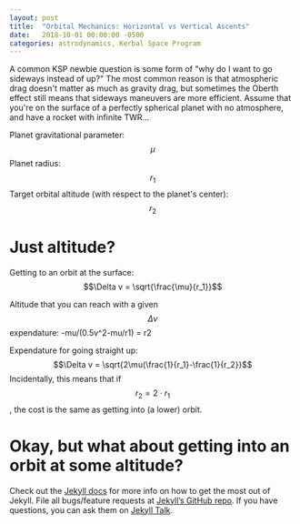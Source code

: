 ```yaml
---
layout: post
title:  "Orbital Mechanics: Horizontal vs Vertical Ascents"
date:   2018-10-01 00:00:00 -0500
categories: astrodynamics, Kerbal Space Program
---
```

<script type="text/javascript" async
  src="https://cdnjs.cloudflare.com/ajax/libs/mathjax/2.7.4/MathJax.js?config=TeX-MML-AM_CHTML">
</script>

A common KSP newbie question is some form of "why do I want to go sideways instead of up?" The most common reason is that atmospheric drag doesn't matter as much as gravity drag, but sometimes the Oberth effect still means that sideways maneuvers are more efficient. Assume that you're on the surface of a perfectly spherical planet with no atmosphere, and have a rocket with infinite TWR...

Planet gravitational parameter: $$\mu$$
Planet radius: $$r_1$$
Target orbital altitude (with respect to the planet's center): $$r_2$$

# Just altitude?
Getting to an orbit at the surface:
$$\Delta v = \sqrt{\frac{\mu}{r_1}}$$

Altitude that you can reach with a given $$\Delta v$$ expendature:
-mu/(0.5v^2-mu/r1) = r2

Expendature for going straight up:
$$\Delta v = \sqrt{2\mu(\frac{1}{r_1}-\frac{1}{r_2}}$$
Incidentally, this means that if $$r_2 = 2 \cdot r_1$$, the cost is the same as getting into (a lower) orbit.

# Okay, but what about getting into an orbit at some altitude?


Check out the [Jekyll docs][jekyll-docs] for more info on how to get the most out of Jekyll. File all bugs/feature requests at [Jekyll’s GitHub repo][jekyll-gh]. If you have questions, you can ask them on [Jekyll Talk][jekyll-talk].

[jekyll-docs]: https://jekyllrb.com/docs/home
[jekyll-gh]:   https://github.com/jekyll/jekyll
[jekyll-talk]: https://talk.jekyllrb.com/
